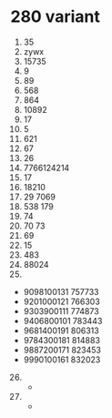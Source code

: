 # 280 variant

1. 35
2. zywx
3. 15735
4. 9
5. 89
6. 568
7. 864
8. 10892
9. 17
10. 5
11. 621
12. 67
13. 26
14. 7766124214
15. 17
16. 18210
17. 29 7069
18. 538 179
19. 74
20. 70 73
21. 69
22. 15
23. 483
24. 88024
25. 
- 9098100131   757733
- 9201000121   766303
- 9303900111   774873
- 9406800101   783443
- 9681400191   806313
- 9784300181   814883
- 9887200171   823453
- 9990100161   832023
26. -
27. -